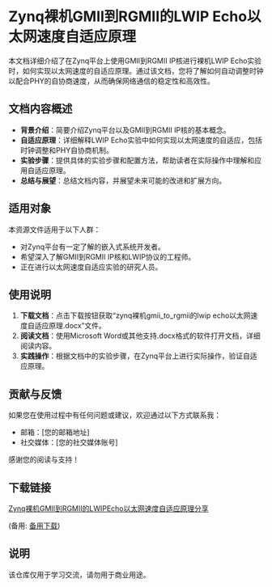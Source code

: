 # Zynq裸机GMII到RGMII的LWIP Echo以太网速度自适应原理

本文档详细介绍了在Zynq平台上使用GMII到RGMII IP核进行裸机LWIP Echo实验时，如何实现以太网速度的自适应原理。通过该文档，您将了解如何自动调整时钟以配合PHY的自协商速度，从而确保网络通信的稳定性和高效性。

## 文档内容概述

- **背景介绍**：简要介绍Zynq平台以及GMII到RGMII IP核的基本概念。
- **自适应原理**：详细解释LWIP Echo实验中如何实现以太网速度的自适应，包括时钟调整和PHY自协商机制。
- **实验步骤**：提供具体的实验步骤和配置方法，帮助读者在实际操作中理解和应用自适应原理。
- **总结与展望**：总结文档内容，并展望未来可能的改进和扩展方向。

## 适用对象

本资源文件适用于以下人群：

- 对Zynq平台有一定了解的嵌入式系统开发者。
- 希望深入了解GMII到RGMII IP核和LWIP协议的工程师。
- 正在进行以太网速度自适应实验的研究人员。

## 使用说明

1. **下载文档**：点击下载按钮获取“zynq裸机gmii_to_rgmii的lwip echo以太网速度自适应原理.docx”文件。
2. **阅读文档**：使用Microsoft Word或其他支持.docx格式的软件打开文档，详细阅读内容。
3. **实践操作**：根据文档中的实验步骤，在Zynq平台上进行实际操作，验证自适应原理。

## 贡献与反馈

如果您在使用过程中有任何问题或建议，欢迎通过以下方式联系我：

- 邮箱：[您的邮箱地址]
- 社交媒体：[您的社交媒体账号]

感谢您的阅读与支持！

## 下载链接
[Zynq裸机GMII到RGMII的LWIPEcho以太网速度自适应原理分享](https://pan.quark.cn/s/bf9447a24e3e) 

(备用: [备用下载](https://pan.baidu.com/s/1foeVu5SCc7PwnJ5DIphMlQ?pwd=1234))

## 说明

该仓库仅用于学习交流，请勿用于商业用途。
